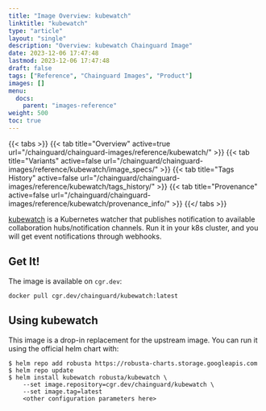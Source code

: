 ```yaml
---
title: "Image Overview: kubewatch"
linktitle: "kubewatch"
type: "article"
layout: "single"
description: "Overview: kubewatch Chainguard Image"
date: 2023-12-06 17:47:48
lastmod: 2023-12-06 17:47:48
draft: false
tags: ["Reference", "Chainguard Images", "Product"]
images: []
menu: 
  docs: 
    parent: "images-reference"
weight: 500
toc: true
---
```


{{< tabs >}}
{{< tab title="Overview" active=true url="/chainguard/chainguard-images/reference/kubewatch/" >}}
{{< tab title="Variants" active=false url="/chainguard/chainguard-images/reference/kubewatch/image_specs/" >}}
{{< tab title="Tags History" active=false url="/chainguard/chainguard-images/reference/kubewatch/tags_history/" >}}
{{< tab title="Provenance" active=false url="/chainguard/chainguard-images/reference/kubewatch/provenance_info/" >}}
{{</ tabs >}}



<!--overview:start-->
[kubewatch](https://github.com/robusta-dev/kubewatch) is a Kubernetes watcher that publishes notification to available collaboration hubs/notification channels. Run it in your k8s cluster, and you will get event notifications through webhooks.
<!--overview:end-->

<!--getting:start-->
## Get It!
The image is available on `cgr.dev`:

```
docker pull cgr.dev/chainguard/kubewatch:latest
```
<!--getting:end-->

<!--body:start-->
## Using kubewatch

This image is a drop-in replacement for the upstream image.
You can run it using the official helm chart with:

```shell
$ helm repo add robusta https://robusta-charts.storage.googleapis.com
$ helm repo update
$ helm install kubewatch robusta/kubewatch \
    --set image.repository=cgr.dev/chainguard/kubewatch \
    --set image.tag=latest
    <other configuration parameters here>
```
<!--body:end-->

